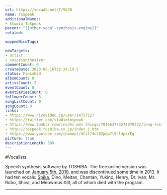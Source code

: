 ```yaml
---
url: https://vocadb.net/T/9678
name: ToSpeak
additionalNames: 
- Studio ToSpeak
parent: "[[other-vocal-synthesis-engine]]"
related:

mappedNicoTags:

newTargets:
- artist
- voicesynthesizer
commentCount: 0
createDate: 2023-06-16T22:24:19.5
status: Finished
albumCount: 0
artistCount: 2
eventCount: 0
eventSeriesCount: 0
followerCount: 3
songListCount: 0
songCount: 0
links: 
- https://www.nicovideo.jp/user/14757127
- https://twitter.com/studiotospeak
- https://www.tumblr.com/inochi-pms-things/701663773274079232/long-lost-tts-program-studio-tospeak-a-long-time?source=share
- http://tospeak.toshiba.co.jp/index_j.htm
- https://www.youtube.com/channel/UCzt74c20Zpqa7l9-l4pxYEg
picture: true
descriptionLength: 399
---
```


#Vocalists

Speech synthesis software by TOSHIBA. The free online version was launched on [January 5th, 2010](https://web.archive.org/web/20111023182553/http://tospeak.toshiba.co.jp/index_j.htm), and was discontinued some time in 2013. It had ten vocals: [Spika](https://vocadb.net/Ar/121035), Dino, Meitan, Chantan, Yukino, Henry, Dr. Ivan, Mr. Robo, Shiva, and Meowmus XIII, all of whom died with the program.

---

